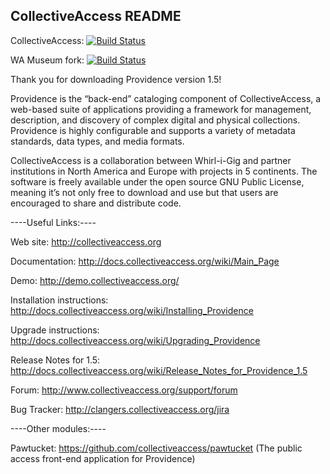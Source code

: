CollectiveAccess README
-----------------------

CollectiveAccess: [![Build Status](https://secure.travis-ci.org/collectiveaccess/providence.png?branch=develop)](http://travis-ci.org/collectiveaccess/providence)

WA Museum fork: [![Build Status](https://secure.travis-ci.org/wamuseum/providence.png?branch=develop)](http://travis-ci.org/wamuseum/providence)

Thank you for downloading Providence version 1.5! 
 
Providence is the “back-end” cataloging component of CollectiveAccess, a web-based suite of applications providing a framework for management, description, and discovery of complex digital and physical collections.  Providence is highly configurable and supports a variety of metadata standards, data types, and media formats.  

CollectiveAccess is a collaboration between Whirl-i-Gig and partner institutions in North America and Europe with projects in 5 continents. The software is freely available under the open source GNU Public License, meaning it’s not only free to download and use but that users are encouraged to share and distribute code.


----Useful Links:----

   Web site: http://collectiveaccess.org
   
   Documentation: http://docs.collectiveaccess.org/wiki/Main_Page
   
   Demo: http://demo.collectiveaccess.org/

   Installation instructions: http://docs.collectiveaccess.org/wiki/Installing_Providence

   Upgrade instructions: http://docs.collectiveaccess.org/wiki/Upgrading_Providence

   Release Notes for 1.5:  http://docs.collectiveaccess.org/wiki/Release_Notes_for_Providence_1.5

   Forum: http://www.collectiveaccess.org/support/forum

   Bug Tracker: http://clangers.collectiveaccess.org/jira


----Other modules:----

   Pawtucket: https://github.com/collectiveaccess/pawtucket (The public access front-end application for Providence)
